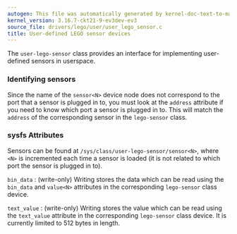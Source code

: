 ```yaml
---
autogen: This file was automatically generated by kernel-doc-text-to-markdown.py
kernel_version: 3.16.7-ckt21-9-ev3dev-ev3
source_file: drivers/lego/user/user_lego_sensor.c
title: User-defined LEGO sensor devices
---
```


The `user-lego-sensor` class provides an interface for implementing user-defined
sensors in userspace.

### Identifying sensors

Since the name of the `sensor<N>` device node does not correspond to the port
that a sensor is plugged in to, you must look at the `address` attribute if
you need to know which port a sensor is plugged in to. This will match the
`address` of the corresponding sensor in the `lego-sensor` class.

### sysfs Attributes

Sensors can be found at `/sys/class/user-lego-sensor/sensor<N>`, where `<N>`
is incremented each time a sensor is loaded (it is not related to which port
the sensor is plugged in to).

`bin_data`
: (write-only) Writing stores the data which can be read using the
`bin_data` and `value<N>` attributes in the corresponding `lego-sensor`
class device.

`text_value`
: (write-only) Writing stores the value which can be read using the
`text_value` attribute in the corresponding `lego-sensor` class device.
It is currently limited to 512 bytes in length.

